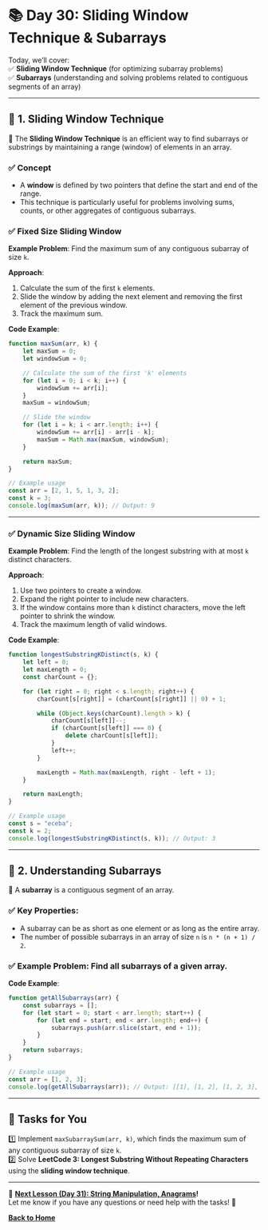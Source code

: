 # **📚 Day 30: Sliding Window Technique & Subarrays**  

Today, we’ll cover:  
✅ **Sliding Window Technique** (for optimizing subarray problems)  
✅ **Subarrays** (understanding and solving problems related to contiguous segments of an array)  

---

## **🔹 1. Sliding Window Technique**  

📌 The **Sliding Window Technique** is an efficient way to find subarrays or substrings by maintaining a range (window) of elements in an array.  

### **✅ Concept**  
- A **window** is defined by two pointers that define the start and end of the range.
- This technique is particularly useful for problems involving sums, counts, or other aggregates of contiguous subarrays.

### **✅ Fixed Size Sliding Window**  
**Example Problem**: Find the maximum sum of any contiguous subarray of size `k`.

**Approach**:
1. Calculate the sum of the first `k` elements.
2. Slide the window by adding the next element and removing the first element of the previous window.
3. Track the maximum sum.

**Code Example**:
```js
function maxSum(arr, k) {
    let maxSum = 0;
    let windowSum = 0;

    // Calculate the sum of the first 'k' elements
    for (let i = 0; i < k; i++) {
        windowSum += arr[i];
    }
    maxSum = windowSum;

    // Slide the window
    for (let i = k; i < arr.length; i++) {
        windowSum += arr[i] - arr[i - k];
        maxSum = Math.max(maxSum, windowSum);
    }

    return maxSum;
}

// Example usage
const arr = [2, 1, 5, 1, 3, 2];
const k = 3;
console.log(maxSum(arr, k)); // Output: 9
```

---

### **✅ Dynamic Size Sliding Window**  
**Example Problem**: Find the length of the longest substring with at most `k` distinct characters.

**Approach**:
1. Use two pointers to create a window.
2. Expand the right pointer to include new characters.
3. If the window contains more than `k` distinct characters, move the left pointer to shrink the window.
4. Track the maximum length of valid windows.

**Code Example**:
```js
function longestSubstringKDistinct(s, k) {
    let left = 0;
    let maxLength = 0;
    const charCount = {};

    for (let right = 0; right < s.length; right++) {
        charCount[s[right]] = (charCount[s[right]] || 0) + 1;

        while (Object.keys(charCount).length > k) {
            charCount[s[left]]--;
            if (charCount[s[left]] === 0) {
                delete charCount[s[left]];
            }
            left++;
        }

        maxLength = Math.max(maxLength, right - left + 1);
    }

    return maxLength;
}

// Example usage
const s = "eceba";
const k = 2;
console.log(longestSubstringKDistinct(s, k)); // Output: 3
```

---

## **🔹 2. Understanding Subarrays**  
📌 A **subarray** is a contiguous segment of an array. 

### **✅ Key Properties**:
- A subarray can be as short as one element or as long as the entire array.
- The number of possible subarrays in an array of size `n` is `n * (n + 1) / 2`.

### **✅ Example Problem**: Find all subarrays of a given array.
**Code Example**:
```js
function getAllSubarrays(arr) {
    const subarrays = [];
    for (let start = 0; start < arr.length; start++) {
        for (let end = start; end < arr.length; end++) {
            subarrays.push(arr.slice(start, end + 1));
        }
    }
    return subarrays;
}

// Example usage
const arr = [1, 2, 3];
console.log(getAllSubarrays(arr)); // Output: [[1], [1, 2], [1, 2, 3], [2], [2, 3], [3]]
```

---

## **📝 Tasks for You**  
1️⃣ Implement `maxSubarraySum(arr, k)`, which finds the maximum sum of any contiguous subarray of size `k`.  
2️⃣ Solve **LeetCode 3: Longest Substring Without Repeating Characters** using the **sliding window technique**.  

---

🎯 **[Next Lesson (Day 31): String Manipulation, Anagrams](../day_31/README.md)!**  
Let me know if you have any questions or need help with the tasks! 🚀

[**Back to Home**](../../../README.md)
